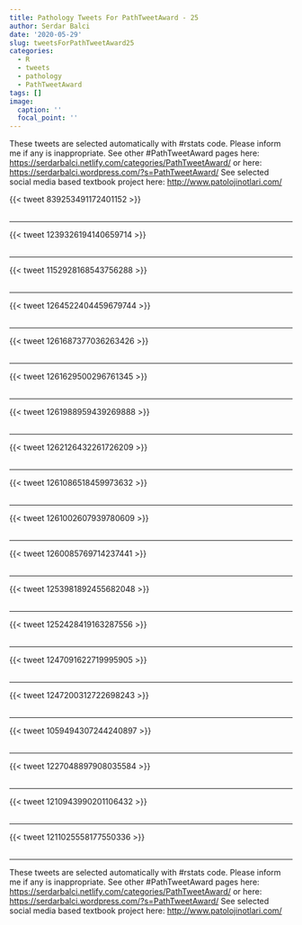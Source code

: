 ```yaml
---
title: Pathology Tweets For PathTweetAward - 25
author: Serdar Balci
date: '2020-05-29'
slug: tweetsForPathTweetAward25
categories:
  - R
  - tweets
  - pathology
  - PathTweetAward
tags: []
image:
  caption: ''
  focal_point: ''
---
```



These tweets are selected automatically with #rstats code. Please inform me if any is inappropriate.
See other #PathTweetAward pages here: https://serdarbalci.netlify.com/categories/PathTweetAward/  or here: https://serdarbalci.wordpress.com/?s=PathTweetAward/ 
See selected social media based textbook project here: http://www.patolojinotlari.com/

{{< tweet 839253491172401152 >}}
<br>
<br>
<hr>
{{< tweet 1239326194140659714 >}}
<br>
<br>
<hr>
{{< tweet 1152928168543756288 >}}
<br>
<br>
<hr>
{{< tweet 1264522404459679744 >}}
<br>
<br>
<hr>
{{< tweet 1261687377036263426 >}}
<br>
<br>
<hr>
{{< tweet 1261629500296761345 >}}
<br>
<br>
<hr>
{{< tweet 1261988959439269888 >}}
<br>
<br>
<hr>
{{< tweet 1262126432261726209 >}}
<br>
<br>
<hr>
{{< tweet 1261086518459973632 >}}
<br>
<br>
<hr>
{{< tweet 1261002607939780609 >}}
<br>
<br>
<hr>
{{< tweet 1260085769714237441 >}}
<br>
<br>
<hr>
{{< tweet 1253981892455682048 >}}
<br>
<br>
<hr>
{{< tweet 1252428419163287556 >}}
<br>
<br>
<hr>
{{< tweet 1247091622719995905 >}}
<br>
<br>
<hr>
{{< tweet 1247200312722698243 >}}
<br>
<br>
<hr>
{{< tweet 1059494307244240897 >}}
<br>
<br>
<hr>
{{< tweet 1227048897908035584 >}}
<br>
<br>
<hr>
{{< tweet 1210943990201106432 >}}
<br>
<br>
<hr>
{{< tweet 1211025558177550336 >}}
<br>
<br>
<hr>


These tweets are selected automatically with #rstats code. Please inform me if any is inappropriate.
See other #PathTweetAward pages here: https://serdarbalci.netlify.com/categories/PathTweetAward/  or here: https://serdarbalci.wordpress.com/?s=PathTweetAward/ 
See selected social media based textbook project here: http://www.patolojinotlari.com/
